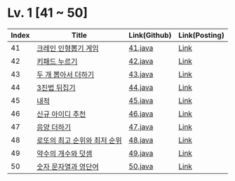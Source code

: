 # Lv. 1 \[41 ~ 50]

| Index | Title | Link(Github) | Link(Posting) |
|----|----|----|----|
| 41 | [크레인 인형뽑기 게임](https://school.programmers.co.kr/learn/courses/30/lessons/64061) | [41.java](https://github.com/2384320/Programmers-Algorithm/blob/main/Lv.1/41~50/41.java) | [Link](https://www.notion.so/Lv-1-f114dc776af343baa7a329ade0171640?pvs=4) |
| 42 | [키패드 누르기](https://school.programmers.co.kr/learn/courses/30/lessons/67256) | [42.java](https://github.com/2384320/Programmers-Algorithm/blob/main/Lv.1/41~50/42.java) | [Link](https://swift-badge-161.notion.site/Lv-1-4f2129bd37b7411686049bf47f833ed7) |
| 43 | [두 개 뽑아서 더하기](https://school.programmers.co.kr/learn/courses/30/lessons/68644) | [43.java](https://github.com/2384320/Programmers-Algorithm/blob/main/Lv.1/41~50/43.java) | [Link](https://swift-badge-161.notion.site/Lv-1-17697d681fbb4923afdd0cc5eb142e1b) |
| 44 | [3진법 뒤집기](https://school.programmers.co.kr/learn/courses/30/lessons/68935) | [44.java](https://github.com/2384320/Programmers-Algorithm/blob/main/Lv.1/41~50/44.java) | [Link](https://swift-badge-161.notion.site/Lv-1-44-3-f11392931ff3486891461efea12fdef3) |
| 45 | [내적](https://school.programmers.co.kr/learn/courses/30/lessons/70128) | [45.java](https://github.com/2384320/Programmers-Algorithm/blob/main/Lv.1/41~50/45.java) | [Link](https://swift-badge-161.notion.site/Lv-1-45-5a4168bd78404b13a8f49e4ad163fa29) |
| 46 | [신규 아이디 추천](https://school.programmers.co.kr/learn/courses/30/lessons/72410) | [46.java](https://github.com/2384320/Programmers-Algorithm/blob/main/Lv.1/41~50/46.java) | [Link](https://swift-badge-161.notion.site/Lv-1-46-bd650448bf8348f992d3ed10439485b8) |
| 47 | [음양 더하기](https://school.programmers.co.kr/learn/courses/30/lessons/76501) | [47.java](https://github.com/2384320/Programmers-Algorithm/blob/main/Lv.1/41~50/47.java) | [Link](https://swift-badge-161.notion.site/Lv-1-47-c78bf7730835466689b8d2c8ac20d76d) |
| 48 | [로또의 최고 순위와 최저 순위](https://school.programmers.co.kr/learn/courses/30/lessons/77484) | [48.java](https://github.com/2384320/Programmers-Algorithm/blob/main/Lv.1/41~50/48.java) | [Link](https://swift-badge-161.notion.site/Lv-1-48-6d215e89bf9240bc988bf26287e72dc0) |
| 49 | [약수의 개수와 덧셈](https://school.programmers.co.kr/learn/courses/30/lessons/77884) | [49.java]() | [Link]() |
| 50 | [숫자 문자열과 영단어](https://school.programmers.co.kr/learn/courses/30/lessons/81301) | [50.java]() | [Link]() |
